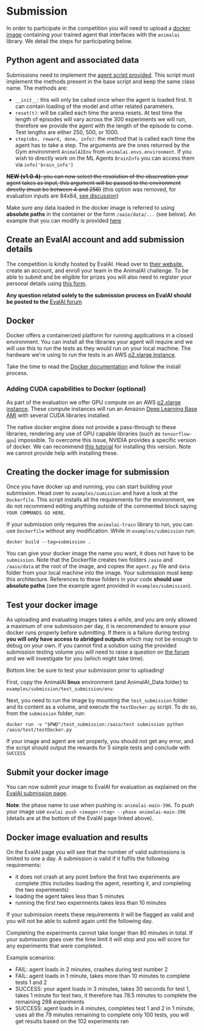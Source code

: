 # Submission

In order to participate in the competition you will need to upload a [docker image](https://docs.docker.com/get-started/) 
containing your trained agent that interfaces with the `animalai` library. We detail the steps for participating 
below.

## Python agent and associated data

Submissions need to implement the [agent script provided](https://github.com/beyretb/AnimalAI-Olympics/blob/master/agent.py). 
This script must implement the methods present in the base script and keep the same class name. The methods are:
- `__init__`: this will only be called once when the agent is loaded first. It can contain loading of the model and other 
related parameters.
- `reset(t)`: will be called each time the arena resets. At test time the length of episodes will vary across the 300 
experiments we will run, therefore we provide the agent with the length of the episode to come. Test lengths are either 250, 500, or 1000.
- `step(obs, reward, done, info)`: the method that is called each time the agent has to take a step. The arguments 
are the ones returned by the Gym environment `AnimalAIEnv` from `animalai.envs.environment`. If you wish to directly 
work on the ML Agents `BrainInfo` you can access them via `info['brain_info']`

~~**NEW (v1.0.4)**: you can now select the resolution of the observation your agent takes as input, this argument will be passed to the environment directly (must be between 4 and 256)~~ (this option was removed, for evaluation inputs are 84x84, [see discussion](https://github.com/beyretb/AnimalAI-Olympics/issues/61#issuecomment-521933419))

Make sure any data loaded in the docker image is referred to using **absolute paths** in the container or the form `/aaio/data/...` (see below). An example that you can modify is provided [here](https://github.com/beyretb/AnimalAI-Olympics/blob/master/examples/submission/agent.py)

## Create an EvalAI account and add submission details

The competition is kindly hosted by EvalAI. Head over to [their website](https://evalai.cloudcv.org/), create an account, and enroll your team in the AnimalAI challenge. To be able to submit and be eligible for prizes you will also need to register your personal details using [this form](https://docs.google.com/forms/d/e/1FAIpQLScqcIDaCwp1Wezj-klNfahcph1V8UQ-AZqmQui7vmcqVenPKw/viewform?usp=sf_link).

**Any question related solely to the submission process on EvalAI should be posted to the** [EvalAI forum](https://evalai-forum.cloudcv.org/c/animal-ai-olympics-2019)

## Docker

Docker offers a containerized platform for running applications in a closed environment. You can install all the libraries your agent will require and we will use this to run the tests as they would run on your local machine. The hardware we're using to run the tests is an AWS [p2.xlarge instance](https://aws.amazon.com/ec2/instance-types/p2/).

Take the time to read the [Docker documentation](https://docs.docker.com/get-started/) and follow the install process.

### Adding CUDA capabilities to Docker (optional)

As part of the evaluation we offer GPU compute on an AWS 
[p2.xlarge instance](https://aws.amazon.com/ec2/instance-types/p2/). These compute instances will run an Amazon 
[Deep Learning Base AMI](https://aws.amazon.com/marketplace/pp/B077GCZ4GR) with several CUDA libraries installed. 

The native docker engine does not provide a pass-through to these libraries, rendering any use of GPU capable libraries (such as `tensorflow-gpu`) impossible. To overcome this issue, NVIDIA provides a specific version of docker. We can recommend [this tutorial](https://marmelab.com/blog/2018/03/21/using-nvidia-gpu-within-docker-container.html#installing-nvidia-docker) for installing this version. Note we cannot provide help with installing these.

## Creating the docker image for submission

Once you have docker up and running, you can start building your submission. Head over to `examples/sumission` and have a look at the `Dockerfile`. This script installs all the requirements for the environment, we do not recommend editing anything outside of the commented block saying `YOUR COMMANDS GO HERE`.

If your submission only requires the `animalai-train` library to run, you can use `Dockerfile` without any modification. While in `examples/submission` run:

```
docker build --tag=submission .
```

You can give your docker image the name you want, it does not have to be `submission`. Note that the Dockerfile creates two 
folders `/aaio` and `/aaio/data` at the root of the image, and copies the `agent.py` file and `data` folder from your local machine into the image. Your submission must keep this architecture. References to these folders in 
your code **should use absolute paths** (see the example agent provided in `examples/submission`).

## Test your docker image

As uploading and evaluating images takes a while, and you are only allowed a maximum of one submission per day, it is recommended to ensure your docker runs properly before submitting. If there is a failure during testing **you will only have access to abridged outputs** which may not be enough to debug on your own. If you cannot find a solution using the provided submission testing volume you will need to raise a question on [the forum](https://evalai-forum.cloudcv.org/c/animal-ai-olympics-2019) and we will investigate for you (which might take time).

Bottom line: be sure to test your submission prior to uploading!

First, copy the AnimalAI **linux** environment (and AnimalAI_Data folder) to `examples/submission/test_submission/env`. 

Next, you need to  run the image by mounting the `test_submission` folder and its content as a volume, and execute the `testDocker.py` script. To do so, from the `submission` folder, run:

```
docker run -v "$PWD"/test_submission:/aaio/test submission python /aaio/test/testDocker.py 
```

If your image and agent are set properly, you should not get any error, and the script should output the rewards for 5 simple tests and conclude with `SUCCESS`

## Submit your docker image

You can now submit your image to EvalAI for evaluation as explained on the [EvalAI submission page](https://evalai.cloudcv.org/web/challenges/challenge-page/396/submission).

**Note**: the phase name to use when pushing is: `animalai-main-396`. To push your image use `evalai push <image>:<tag> --phase animalai-main-396` (details are at the bottom of the EvalAI page linked above).

## Docker image evaluation and results

On the EvalAI page you will see that the number of valid submissions is limited to one a day. A submission is valid if it fulfils the following requirements:

- it does not crash at any point before the first two experiments are complete (this includes loading the agent, resetting it, and completing the two experiments)
- loading the agent takes less than 5 minutes
- running the first two experiments takes less than 10 minutes

If your submission meets these requirements it will be flagged as valid and you will not be able to submit again until the following day. 

Completing the experiments cannot take longer than 80 minutes in total. If your submission goes over the time limit it will stop and you will score for any experiments that were completed.

Example scenarios:

- FAIL: agent loads in 2 minutes, crashes during test number 2
- FAIL: agent loads in 1 minute, takes more than 10 minutes to complete tests 1 and 2
- SUCCESS: your agent loads in 3 minutes, takes 30 seconds for test 1, takes 1 minute for test two, it therefore has 78.5 minutes to complete the remaining 298 experiments
- SUCCESS: agent loads in 4 minutes, completes test 1 and 2 in 1 minute, uses all the 79 minutes remaining to complete only 100 tests, you will get results based on the 102 experiments ran
